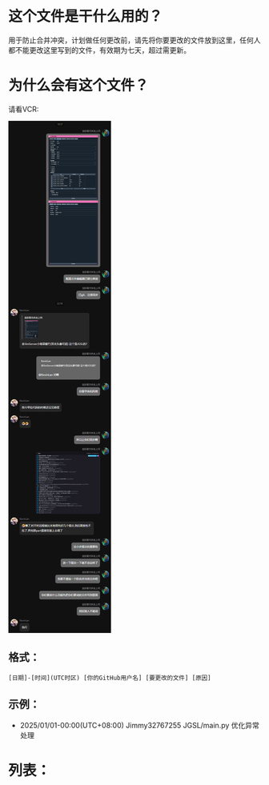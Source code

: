 # 这个文件是干什么用的？

用于防止合并冲突，计划做任何更改前，请先将你要更改的文件放到这里，任何人都不能更改这里写到的文件，有效期为七天，超过需更新。

# 为什么会有这个文件？

请看VCR:

![6](6.png)

## 格式：

`[日期]-[时间](UTC时区) [你的GitHub用户名] [要更改的文件] [原因]`

## 示例：

 - 2025/01/01-00:00(UTC+08:00) Jimmy32767255 JGSL/main.py 优化异常处理

# 列表：
